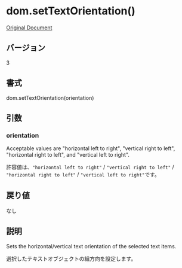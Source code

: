 # dom.setTextOrientation()

[Original Document](http://help.adobe.com/en_US/fireworks/cs/extend/WS5b3ccc516d4fbf351e63e3d1183c94856c-78b5.html)

## バージョン

3

## 書式

dom.setTextOrientation(orientation)

## 引数

### orientation

Acceptable values are "horizontal left to right", "vertical right to left", "horizontal right to left", and "vertical left to right".

許容値は、```"horizontal left to right"``` / ```"vertical right to left"``` / ```"horizontal right to left"``` / ```"vertical left to right"```です。

## 戻り値

なし

## 説明

Sets the horizontal/vertical text orientation of the selected text items. 

選択したテキストオブジェクトの組方向を設定します。
